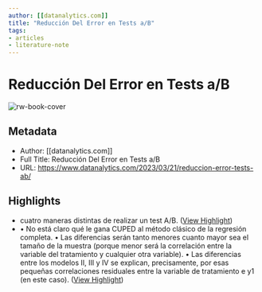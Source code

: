 ```yaml
---
author: [[datanalytics.com]]
title: "Reducción Del Error en Tests a/B"
tags: 
- articles
- literature-note
---
```

# Reducción Del Error en Tests a/B

![rw-book-cover](https://readwise-assets.s3.amazonaws.com/static/images/article3.5c705a01b476.png)

## Metadata
- Author: [[datanalytics.com]]
- Full Title: Reducción Del Error en Tests a/B
- URL: https://www.datanalytics.com/2023/03/21/reduccion-error-tests-ab/

## Highlights
- cuatro maneras distintas de realizar un test A/B. ([View Highlight](https://read.readwise.io/read/01gwktqrxebrdcjcx0shy7gsjk))
- • No está claro qué le gana CUPED al método clásico de la regresión completa.
  • Las diferencias serán tanto menores cuanto mayor sea el tamaño de la muestra (porque menor será la correlación entre la variable del tratamiento y cualquier otra variable).
  • Las diferencias entre los modelos II, III y IV se explican, precisamente, por esas pequeñas correlaciones residuales entre la variable de tratamiento e y1 (en este caso). ([View Highlight](https://read.readwise.io/read/01gwktry30mzhsft408za6xx1j))
